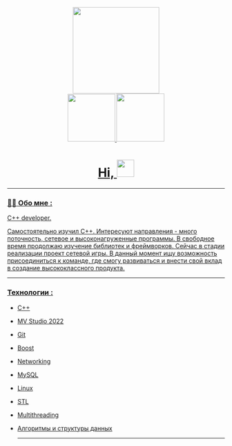 

<!--
**yuriykornienko/yuriykornienko** is a ✨ _special_ ✨ repository because its `README.md` (this file) appears on your GitHub profile.

Here are some ideas to get you started:

- 🔭 I’m currently working on ...
- 🌱 I’m currently learning ...
- 👯 I’m looking to collaborate on ...
- 🤔 I’m looking for help with ...
- 💬 Ask me about ...
- 📫 How to reach me: ...
- 😄 Pronouns: ...
- ⚡ Fun fact: ...
-->
<div id="header" align="center">
  <img src="https://media2.giphy.com/media/v1.Y2lkPTc5MGI3NjExaWxoa3dmYjBieHZxdDQzb3E4cGJxOG5kaTAxd2piZ3M4dTJieGFpNiZlcD12MV9pbnRlcm5hbF9naWZfYnlfaWQmY3Q9Zw/QpVUMRUJGokfqXyfa1/giphy.webp" width="200"/>
</div>

<div id="badges" align="center">
  <a href="www.linkedin.com/in/yuriy-kornienko-91b337312">
     <img src="https://img.shields.io/badge/Linkedin-blue?style=flat&logo=Telegram&logoColor=white)]" width="110"/ >
  </a>
  <a href="https://t.me/CheGuevara1928">
    <img src="https://img.shields.io/badge/Telegram-blue?style=flat&logo=Telegram&logoColor=white)]" width="111"/ >

</div>

<h1><div id="badges" align="center">
 Hi, 
  <img src="https://media.giphy.com/media/hvRJCLFzcasrR4ia7z/giphy.gif" width="40px"/>
</h1>

---

### :man_technologist: Обо мне :
C++ developer. 

Самостоятельно изучил С++. 
Интересуют направления - много поточность, сетевое и высоконагруженные программы. В свободное время продолжаю изучение библиотек и фреймворков. Сейчас в стадии реализации проект сетевой игры. В данный момент ищу возможность присоединиться к команде, где смогу развиваться и внести свой вклад в создание высококлассного продукта.

- ---

###  Технологии :
- C++
- MV Studio 2022
- Git
- Boost
- Networking
- MySQL
- Linux
- STL
- Multithreading
- Алгоритмы и структуры данных

  ---

